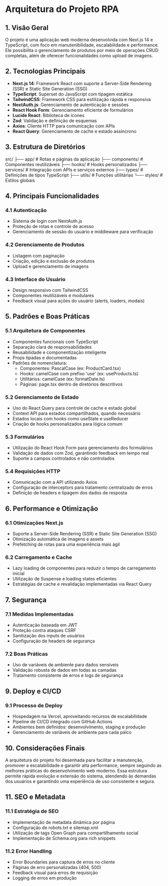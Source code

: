 # Arquitetura do Projeto RPA

## 1. Visão Geral
O projeto é uma aplicação web moderna desenvolvida com Next.js 14 e TypeScript, com foco em manutenibilidade, escalabilidade e performance. Ele possibilita o gerenciamento de produtos por meio de operações CRUD completas, além de oferecer funcionalidades como upload de imagens.

## 2. Tecnologias Principais
- **Next.js 14**: Framework React com suporte a Server-Side Rendering (SSR) e Static Site Generation (SSG)
- **TypeScript**: Superset do JavaScript com tipagem estática
- **TailwindCSS**: Framework CSS para estilização rápida e responsiva
- **NextAuth.js**: Gerenciamento de autenticação e sessões
- **React Hook Form**: Gerenciamento eficiente de formulários
- **Lucide React**: Biblioteca de ícones
- **Zod**: Validação e definição de esquemas
- **Axios**: Cliente HTTP para comunicação com APIs
- **React Query**: Gerenciamento de cache e estado assíncrono

## 3. Estrutura de Diretórios
src/
├── app/          # Rotas e páginas da aplicação
├── components/   # Componentes reutilizáveis
├── hooks/        # Hooks personalizados
├── services/     # Integração com APIs e serviços externos
├── types/        # Definições de tipos TypeScript
├── utils/        # Funções utilitárias
└── styles/       # Estilos globais

## 4. Principais Funcionalidades

### 4.1 Autenticação
- Sistema de login com NextAuth.js
- Proteção de rotas e controle de acesso
- Gerenciamento de sessão do usuário e middleware para verificação

### 4.2 Gerenciamento de Produtos
- Listagem com paginação
- Criação, edição e exclusão de produtos
- Upload e gerenciamento de imagens

### 4.3 Interface do Usuário
- Design responsivo com TailwindCSS
- Componentes reutilizáveis e modulares
- Feedback visual para ações do usuário (alerts, loaders, modais)

## 5. Padrões e Boas Práticas

### 5.1 Arquitetura de Componentes
- Componentes funcionais com TypeScript
- Separação clara de responsabilidades
- Reusabilidade e componentização inteligente
- Props tipadas e documentadas
- Padrões de nomenclatura:
  - Componentes: PascalCase (ex: ProductCard.tsx)
  - Hooks: camelCase com prefixo 'use' (ex: useProducts.ts)
  - Utilitários: camelCase (ex: formatDate.ts)
  - Páginas: page.tsx dentro de diretórios descritivos

### 5.2 Gerenciamento de Estado
- Uso do React Query para controle de cache e estado global
- Context API para estados compartilhados, quando necessário
- Estados locais com hooks como useState e useReducer
- Criação de hooks personalizados para lógica comum

### 5.3 Formulários
- Utilização do React Hook Form para gerenciamento dos formulários
- Validação de dados com Zod, garantindo feedback em tempo real
- Suporte a campos controlados e não controlados

### 5.4 Requisições HTTP
- Comunicação com a API utilizando Axios
- Configuração de interceptors para tratamento centralizado de erros
- Definição de headers e tipagem dos dados de resposta

## 6. Performance e Otimização

### 6.1 Otimizações Next.js
- Suporte a Server-Side Rendering (SSR) e Static Site Generation (SSG)
- Otimização automática de imagens e assets
- Prefetching de rotas para uma experiência mais ágil

### 6.2 Carregamento e Cache
- Lazy loading de componentes para reduzir o tempo de carregamento inicial
- Utilização de Suspense e loading states eficientes
- Estratégias de cache e revalidação implementadas via React Query

## 7. Segurança

### 7.1 Medidas Implementadas
- Autenticação baseada em JWT
- Proteção contra ataques CSRF
- Sanitização dos inputs de usuários
- Configuração de headers de segurança

### 7.2 Boas Práticas
- Uso de variáveis de ambiente para dados sensíveis
- Validação robusta de dados em todas as camadas
- Tratamento consistente de erros e logs de segurança

## 9. Deploy e CI/CD

### 9.1 Processo de Deploy
- Hospedagem na Vercel, aproveitando recursos de escalabilidade
- Pipeline de CI/CD integrado com GitHub Actions
- Ambientes bem definidos: desenvolvimento, staging e produção
- Gerenciamento de variáveis de ambiente para cada palco

## 10. Considerações Finais
A arquitetura do projeto foi desenhada para facilitar a manutenção, promover a escalabilidade e garantir alta performance, sempre seguindo as melhores práticas do desenvolvimento web moderno. Essa estrutura permite rápida evolução e extensão do sistema, atendendo às demandas dos usuários e garantindo uma experiência de uso consistente e segura.

## 11. SEO e Metadata
### 11.1 Estratégia de SEO
- Implementação de metadata dinâmica por página
- Configuração de robots.txt e sitemap.xml
- Utilização de tags Open Graph para compartilhamento social
- Implementação de Schema.org para rich snippets

### 11.2 Error Handling
- Error Boundaries para captura de erros no cliente
- Páginas de erro personalizadas (404, 500)
- Feedback visual para erros de requisição
- Logging de erros em produção
